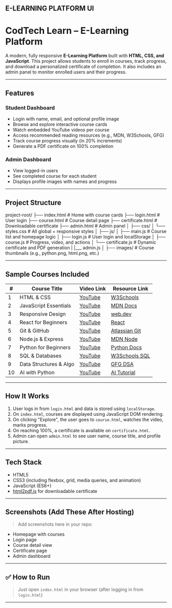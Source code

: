 ## E-LEARNING PLATFORM UI

#  CodTech Learn – E-Learning Platform

A modern, fully responsive **E-Learning Platform** built with **HTML, CSS, and JavaScript**. This project allows students to enroll in courses, track progress, and download a personalized certificate of completion. It also includes an admin panel to monitor enrolled users and their progress.

---

##  Features

###  Student Dashboard
-  Login with name, email, and optional profile image
-  Browse and explore interactive course cards
-  Watch embedded YouTube videos per course
-  Access recommended reading resources (e.g., MDN, W3Schools, GFG)
-  Track course progress visually (in 20% increments)
-  Generate a PDF certificate on 100% completion

### Admin Dashboard
-  View logged-in users
-  See completed course for each student
-  Displays profile images with names and progress

---

##  Project Structure
project-root/
├── index.html # Home with course cards
├── login.html # User login
├── course.html # Course detail page
├── certificate.html # Downloadable certificate
├── admin.html # Admin panel
│
├── css/
│ └── styles.css # All global + responsive styles
│
├── js/
│ ├── main.js # Course list and homepage logic
│ ├── login.js # User login and localStorage
│ ├── course.js # Progress, video, and actions
│ └── certificate.js # Dynamic certificate and PDF generation
|  |___ admin.js 
│
├── images/ # Course thumbnails (e.g., python.png, html.png, etc.)


---

##  Sample Courses Included

| # | Course Title            | Video Link                                               | Resource Link                                   |
|---|-------------------------|-----------------------------------------------------------|-------------------------------------------------|
| 1 | HTML & CSS              | [YouTube](https://www.youtube.com/embed/mU6anWqZJcc)     | [W3Schools](https://www.w3schools.com/html/)   |
| 2 | JavaScript Essentials   | [YouTube](https://www.youtube.com/embed/hdI2bqOjy3c)     | [MDN Docs](https://developer.mozilla.org/)     |
| 3 | Responsive Design       | [YouTube](https://www.youtube.com/embed/srvUrASNj0s)     | [web.dev](https://web.dev/learn/css/)          |
| 4 | React for Beginners     | [YouTube](https://www.youtube.com/embed/bMknfKXIFA8)     | [React](https://react.dev/learn)               |
| 5 | Git & GitHub            | [YouTube](https://www.youtube.com/embed/RGOj5yH7evk)     | [Atlassian Git](https://www.atlassian.com/git) |
| 6 | Node.js & Express       | [YouTube](https://www.youtube.com/embed/Oe421EPjeBE)     | [MDN Node](https://developer.mozilla.org/)     |
| 7 | Python for Beginners    | [YouTube](https://www.youtube.com/embed/_uQrJ0TkZlc)     | [Python Docs](https://docs.python.org/3/)      |
| 8 | SQL & Databases         | [YouTube](https://www.youtube.com/embed/7S_tz1z_5bA)     | [W3Schools SQL](https://www.w3schools.com/sql) |
| 9 | Data Structures & Algo  | [YouTube](https://www.youtube.com/embed/8hly31xKli0)     | [GFG DSA](https://www.geeksforgeeks.org/data-structures/) |
|10 | AI with Python          | [YouTube](https://www.youtube.com/embed/aircAruvnKk)     | [AI Tutorial](https://www.tutorialspoint.com/artificial_intelligence/index.htm) |

---

## How It Works

1. User logs in from `login.html` and data is stored using `localStorage`.
2. On `index.html`, courses are displayed using JavaScript DOM rendering.
3. On clicking "Explore", the user goes to `course.html`, watches the video, marks progress.
4. On reaching 100%, a certificate is available on `certificate.html`.
5. Admin can open `admin.html` to see user name, course title, and profile picture.

---

##  Tech Stack

-  HTML5
-  CSS3 (including flexbox, grid, media queries, and animation)
-  JavaScript (ES6+)
-  [html2pdf.js](https://github.com/eKoopmans/html2pdf) for downloadable certificate

---

##  Screenshots (Add These After Hosting)

> Add screenshots here in your repo:
- Homepage with courses
- Login page
- Course detail view
- Certificate page
- Admin dashboard

---
 

## ✅ How to Run

> Just open `index.html` in your browser (after logging in from `login.html`)

---




